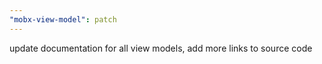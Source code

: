 ```yaml
---
"mobx-view-model": patch
---
```


update documentation for all view models, add more links to source code
